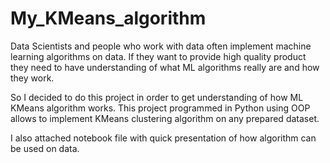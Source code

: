 # My_KMeans_algorithm

Data Scientists and people who work with data often implement machine learning algorithms on data. If they want to provide high quality product they need to have understanding of what ML algorithms really are and how they work. 

So I decided to do this project in order to get understanding of how ML KMeans algorithm works. This project programmed in Python using OOP allows to implement KMeans clustering algorithm on any prepared dataset.

I also attached notebook file with quick presentation of how algorithm can be used on data.
